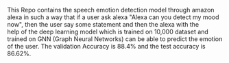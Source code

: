 This Repo contains the speech emotion detection model through amazon alexa in such a way that if a user ask alexa "Alexa can you detect my mood now", then the user say some statement and then the alexa with the <br>
help of the deep learning model which is trained on 10,000 dataset and trained on GNN (Graph Neural Networks) can be able to predict the emotion of the user. The validation Accuracy is 88.4% and the test accuracy is 86.62%.
